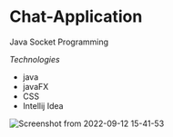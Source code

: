 # Chat-Application
Java Socket Programming

*Technologies*
* java
* javaFX
* CSS
* Intellij Idea

![Screenshot from 2022-09-12 15-41-53](https://user-images.githubusercontent.com/88975401/189648573-df2a78f5-b1bc-467c-94d0-6044564acd18.png)
